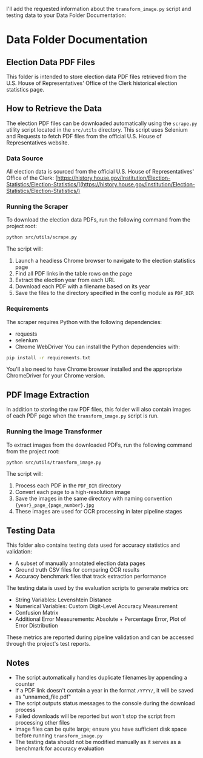 I'll add the requested information about the `transform_image.py` script and testing data to your Data Folder Documentation:

# Data Folder Documentation
## Election Data PDF Files
This folder is intended to store election data PDF files retrieved from the U.S. House of Representatives' Office of the Clerk historical election statistics page.

## How to Retrieve the Data
The election PDF files can be downloaded automatically using the `scrape.py` utility script located in the `src/utils` directory. This script uses Selenium and Requests to fetch PDF files from the official U.S. House of Representatives website.

### Data Source
All election data is sourced from the official U.S. House of Representatives' Office of the Clerk:
[https://history.house.gov/Institution/Election-Statistics/Election-Statistics/](https://history.house.gov/Institution/Election-Statistics/Election-Statistics/)

### Running the Scraper
To download the election data PDFs, run the following command from the project root:
```bash
python src/utils/scrape.py
```
The script will:
1. Launch a headless Chrome browser to navigate to the election statistics page
2. Find all PDF links in the table rows on the page
3. Extract the election year from each URL
4. Download each PDF with a filename based on its year
5. Save the files to the directory specified in the config module as `PDF_DIR`

### Requirements
The scraper requires Python with the following dependencies:
- requests
- selenium
- Chrome WebDriver
You can install the Python dependencies with:
```bash
pip install -r requirements.txt
```
You'll also need to have Chrome browser installed and the appropriate ChromeDriver for your Chrome version.

## PDF Image Extraction
In addition to storing the raw PDF files, this folder will also contain images of each PDF page when the `transform_image.py` script is run.

### Running the Image Transformer
To extract images from the downloaded PDFs, run the following command from the project root:
```bash
python src/utils/transform_image.py
```

The script will:
1. Process each PDF in the `PDF_DIR` directory
2. Convert each page to a high-resolution image
3. Save the images in the same directory with naming convention `{year}_page_{page_number}.jpg`
4. These images are used for OCR processing in later pipeline stages

## Testing Data
This folder also contains testing data used for accuracy statistics and validation:

- A subset of manually annotated election data pages
- Ground truth CSV files for comparing OCR results
- Accuracy benchmark files that track extraction performance

The testing data is used by the evaluation scripts to generate metrics on:
- String Variables: Levenshtein Distance
- Numerical Variables: Custom Digit-Level Accuracy Measurement
- Confusion Matrix
- Additional Error Measurements: Absolute + Percentage Error, Plot of Error Distribution

These metrics are reported during pipeline validation and can be accessed through the project's test reports.

## Notes
- The script automatically handles duplicate filenames by appending a counter
- If a PDF link doesn't contain a year in the format `/YYYY/`, it will be saved as "unnamed_file.pdf"
- The script outputs status messages to the console during the download process
- Failed downloads will be reported but won't stop the script from processing other files
- Image files can be quite large; ensure you have sufficient disk space before running `transform_image.py`
- The testing data should not be modified manually as it serves as a benchmark for accuracy evaluation

